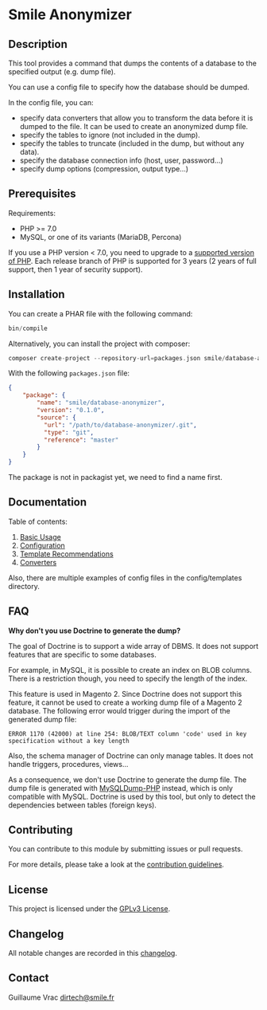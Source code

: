 # Smile Anonymizer

## Description

This tool provides a command that dumps the contents of a database to the specified output (e.g. dump file).

You can use a config file to specify how the database should be dumped.

In the config file, you can:
 
- specify data converters that allow you to transform the data before it is dumped to the file.
  It can be used to create an anonymized dump file.
- specify the tables to ignore (not included in the dump).
- specify the tables to truncate (included in the dump, but without any data).
- specify the database connection info (host, user, password...)
- specify dump options (compression, output type...)

## Prerequisites

Requirements:

- PHP >= 7.0
- MySQL, or one of its variants (MariaDB, Percona)

If you use a PHP version < 7.0, you need to upgrade to a [supported version of PHP](http://php.net/supported-versions.php).
Each release branch of PHP is supported for 3 years (2 years of full support, then 1 year of security support).

## Installation

You can create a PHAR file with the following command:

```php
bin/compile
```

Alternatively, you can install the project with composer:

```php
composer create-project --repository-url=packages.json smile/database-anonymizer
```

With the following `packages.json` file:

```json
{
    "package": {
        "name": "smile/database-anonymizer",
        "version": "0.1.0",
        "source": {
          "url": "/path/to/database-anonymizer/.git",
          "type": "git",
          "reference": "master"
        }
    }
}
```

The package is not in packagist yet, we need to find a name first.

## Documentation

Table of contents:

1. [Basic Usage](docs/01-commands.md)
2. [Configuration](docs/02-configuration.md)
3. [Template Recommendations](docs/03-template-recommendations.md)
4. [Converters](docs/04-converters.md)

Also, there are multiple examples of config files in the config/templates directory.

## FAQ

**Why don't you use Doctrine to generate the dump?**

The goal of Doctrine is to support a wide array of DBMS.
It does not support features that are specific to some databases.

For example, in MySQL, it is possible to create an index on BLOB columns.
There is a restriction though, you need to specify the length of the index.

This feature is used in Magento 2.
Since Doctrine does not support this feature, it cannot be used to create a working dump file of a Magento 2 database.
The following error would trigger during the import of the generated dump file:

```
ERROR 1170 (42000) at line 254: BLOB/TEXT column 'code' used in key specification without a key length
```

Also, the schema manager of Doctrine can only manage tables.
It does not handle triggers, procedures, views...

As a consequence, we don't use Doctrine to generate the dump file.
The dump file is generated with [MySQLDump-PHP](https://github.com/ifsnop/mysqldump-php) instead, which is only compatible with MySQL.
Doctrine is used by this tool, but only to detect the dependencies between tables (foreign keys).

## Contributing

You can contribute to this module by submitting issues or pull requests.

For more details, please take a look at the [contribution guidelines](CONTRIBUTING.md).

## License

This project is licensed under the [GPLv3 License](LICENSE.md).

## Changelog

All notable changes are recorded in this [changelog](CHANGELOG.md).

## Contact

Guillaume Vrac <dirtech@smile.fr>
